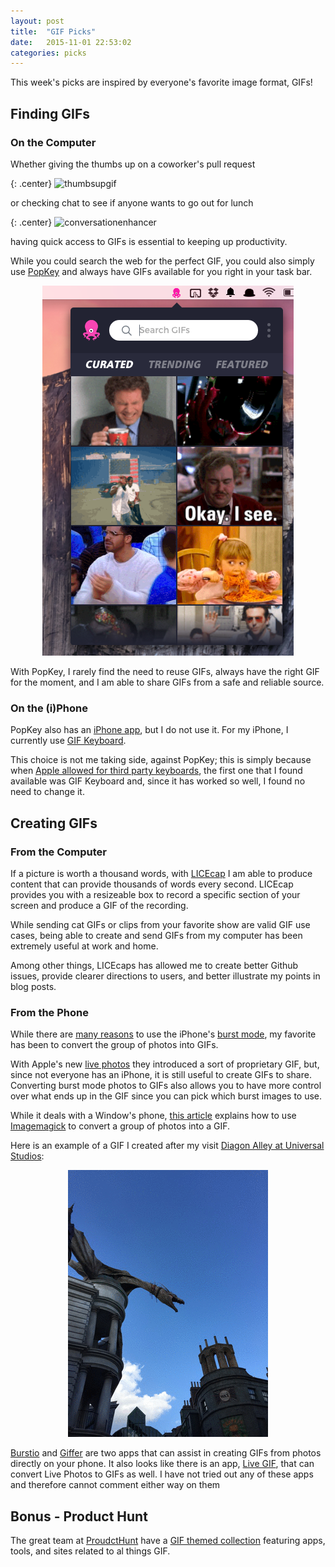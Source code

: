 ```yaml
---
layout: post
title:  "GIF Picks"
date:   2015-11-01 22:53:02
categories: picks
---
```


This week's picks are inspired by everyone's favorite image format, GIFs!

## Finding GIFs

### On the Computer

Whether giving the thumbs up on a coworker's pull request

{: .center}
![thumbsupgif](https://m.popkey.co/da4e86/NO4x.gif)

or checking chat to see if anyone wants to go out for lunch

{: .center}
![conversationenhancer](https://m.popkey.co/0c818e/kd4J7.gif)

having quick access to GIFs is essential to keeping up productivity.

While you could search the web for the perfect GIF, you could also simply use [PopKey](https://popkey.co/send-gifs?ref=homepage_banner) and always have GIFs available for you right in your task bar.

<center>
  <img src='/images/popkey.png'>
</center>

With PopKey, I rarely find the need to reuse GIFs, always have the right GIF for the moment, and I am able to share GIFs from a safe and reliable source.

### On the (i)Phone

PopKey also has an [iPhone app](https://itunes.apple.com/app/apple-store/id919359310?mt=8), but I do not use it. For my iPhone, I currently use [GIF Keyboard](https://itunes.apple.com/us/app/gif-keyboard/id917932200?mt=8).

This choice is not me taking side, against PopKey; this is simply because when [Apple allowed for third party keyboards](https://support.apple.com/en-us/HT204340), the first one that I found available was GIF Keyboard and, since it has worked so well, I found no need to change it.

## Creating GIFs

### From the Computer

If a picture is worth a thousand words, with [LICEcap](http://www.cockos.com/licecap/) I am able to produce content that can provide thousands of words every second. LICEcap provides you with a resizeable box to record a specific section of your screen and produce a GIF of the recording.

While sending cat GIFs or clips from your favorite show are valid GIF use cases, being able to create and send GIFs from my computer has been extremely useful at work and home.

Among other things, LICEcaps has allowed me to create better Github issues, provide clearer directions to users, and better illustrate my points in blog posts.

### From the Phone

While there are [many reasons](http://iphonephotographyschool.com/burst-mode/) to use the iPhone's [burst mode](http://www.cnet.com/how-to/how-to-use-burst-mode-on-the-iphone-5s/), my favorite has been to convert the group of photos into GIFs.

With Apple's new [live photos](http://iphonephotographyschool.com/live-photos/) they introduced a sort of proprietary GIF, but, since not everyone has an iPhone, it is still useful to create GIFs to share. Converting burst mode photos to GIFs also allows you to have more control over what ends up in the GIF since you can pick which burst images to use.

While it deals with a Window's phone, [this article](http://www.itworld.com/article/2935553/open-source-tools/how-to-create-animated-gifs-using-imagemagick.html) explains how to use [Imagemagick](http://www.imagemagick.org/script/index.php) to convert a group of photos into a GIF.

Here is an example of a GIF I created after my visit [Diagon Alley at Universal Studios](https://www.universalorlando.com/Theme-Parks/Universal-Studios-Florida/Wizarding-World-Of-Harry-Potter-Diagon-Alley.aspx):

<center>
  <img src='/images/dragon.gif' />
</center>

[Burstio](http://burstio.com/) and [Giffer](http://gifferapp.com/) are two apps that can assist in creating GIFs from photos directly on your phone. It also looks like there is an app, [Live GIF](https://itunes.apple.com/us/app/live-gif/id1044506498?mt=8), that can convert Live Photos to GIFs as well. I have not tried out any of these apps and therefore cannot comment either way on them

## Bonus - Product Hunt

The great team at [ProudctHunt](https://www.producthunt.com/) have a [GIF themed collection](https://www.producthunt.com/e/gif-apps) featuring apps, tools, and sites related to al things GIF.
